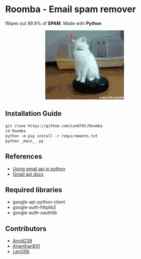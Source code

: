 # Roomba  -  Email spam remover
Wipes out 99.9% of **SPAM**.
Made with **Python**

<p align="center">
  <img src="assets/3rIx.gif" />
</p>


## **Installation Guide**
```
git clone https://github.com/LenOfAl/Roomba
cd Roomba
python -m pip install -r requirements.txt
python _main__.py
```

## **References**

 - [Using gmail api in python](https://www.thepythoncode.com/article/use-gmail-api-in-python)
 - [Gmail api docs](https://developers.google.com/gmail/api/guides)
 

## **Required libraries**

 - google-api-python-client
 - google-auth-httplib2
 - google-auth-oauthlib

## **Contributors**

 - [Anrid239]( https://github.com/Anrid239)
 - [Ananthan831](https://github.com/Ananthan831)
 - [LenOfAl](https://github.com/LenOfAl)



 
